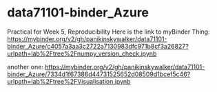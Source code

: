 # data71101-binder_Azure
Practical for Week 5, Reproducibility
Here is the link to myBinder Thing: https://mybinder.org/v2/gh/panikinskywalker/data71101-binder_Azure/c4057a3aa3c2722a7130983dfc971b8cf3a26827?urlpath=lab%2Ftree%2Fnumpy_version_check.ipynb

another one: https://mybinder.org/v2/gh/panikinskywalker/data71101-binder_Azure/7334d1f67386d44731525652d08509d1bcef5c46?urlpath=lab%2Ftree%2FVisualisation.ipynb


